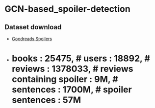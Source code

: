 # GCN-based_spoiler-detection

## Dataset download
* [Goodreads Spoilers](https://cseweb.ucsd.edu/~jmcauley/datasets.html#spoilers)
* # books : 25475, # users : 18892, # reviews : 1378033, # reviews containing spoiler : 9M, # sentences : 1700M, # spoiler sentences : 57M
